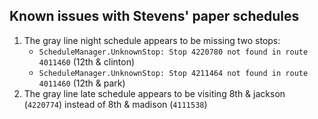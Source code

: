 ## Known issues with Stevens' paper schedules
1. The gray line night schedule appears to be missing two stops:
    - `ScheduleManager.UnknownStop: Stop 4220780 not found in route 4011460` (12th & clinton)
    - `ScheduleManager.UnknownStop: Stop 4211464 not found in route 4011460` (12th & park)
2. The gray line late schedule appears to be visiting 8th & jackson (`4220774`) instead of 8th & madison (`4111538`)